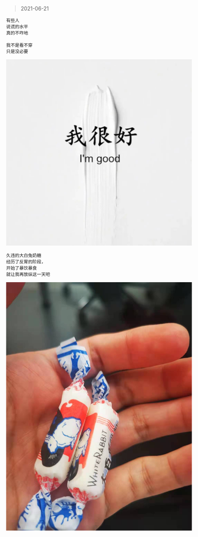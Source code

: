 > 2021-06-21
```
有些人
说谎的水平
真的不咋地

我不是看不穿
只是没必要
```
![](../../images/2021-0621.jpeg)

```
久违的大白兔奶糖
经历了反胃的阶段，
开始了暴饮暴食
就让我再放纵这一天吧
```
![](../../images/2021-0621-1.jpeg)

